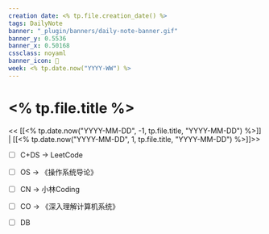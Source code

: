 ```yaml
---
creation date: <% tp.file.creation_date() %>
tags: DailyNote
banner: "_plugin/banners/daily-note-banner.gif"
banner_y: 0.5536
banner_x: 0.50168
cssclass: noyaml
banner_icon: 💌
week: <% tp.date.now("YYYY-WW") %>
---
```


# <% tp.file.title %>

<< [[<% tp.date.now("YYYY-MM-DD", -1, tp.file.title, "YYYY-MM-DD") %>]] | [[<% tp.date.now("YYYY-MM-DD", 1, tp.file.title, "YYYY-MM-DD") %>]]>>



- [ ] C+DS -> LeetCode
- [ ] OS -> 《操作系统导论》
- [ ] CN -> 小林Coding
- [ ] CO -> 《深入理解计算机系统》
- [ ] DB


